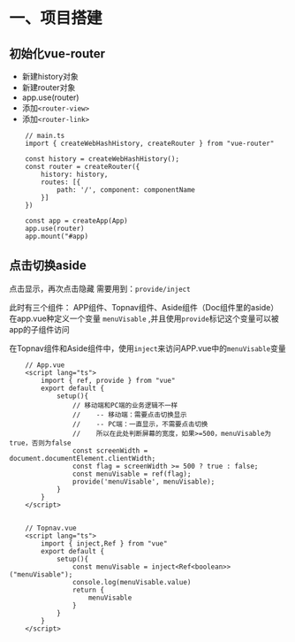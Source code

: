 # 一、项目搭建

## 初始化vue-router  

* 新建history对象
* 新建router对象
* app.use(router)
* 添加`<router-view>`
* 添加`<router-link>`

```
    // main.ts
    import { createWebHashHistory, createRouter } from "vue-router"

    const history = createWebHashHistory();
    const router = createRouter({
        history: history,
        routes: [{
            path: '/', component: componentName
        }]
    })

    const app = createApp(App)
    app.use(router)
    app.mount("#app)
```



## 点击切换aside  

点击显示，再次点击隐藏
需要用到：`provide/inject`

此时有三个组件： APP组件、Topnav组件、Aside组件（Doc组件里的aside）
在app.vue种定义一个变量  `menuVisable` ,并且使用`provide`标记这个变量可以被app的子组件访问

在Topnav组件和Aside组件中，使用`inject`来访问APP.vue中的`menuVisable`变量

```
    // App.vue
    <script lang="ts">
        import { ref, provide } from "vue"
        export default {
            setup(){
                // 移动端和PC端的业务逻辑不一样
                //    -- 移动端：需要点击切换显示
                //    -- PC端：一直显示，不需要点击切换
                //    所以在此处判断屏幕的宽度，如果>=500，menuVisable为true，否则为false
                const screenWidth = document.documentElement.clientWidth;
                const flag = screenWidth >= 500 ? true : false;
                const menuVisable = ref(flag);
                provide('menuVisable', menuVisable);
            }
        }
    </script>


    // Topnav.vue
    <script lang="ts">
        import { inject,Ref } from "vue"
        export default {
            setup(){
                const menuVisable = inject<Ref<boolean>>("menuVisable");
                console.log(menuVisable.value)
                return {
                    menuVisable
                }
            }
        }
    </script>

```
